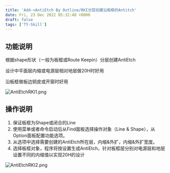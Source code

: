 ```yaml
---
title: 'Add->AntiEtch By Outline/RKI分层创建沿板框的Antitch'
date: Fri, 23 Dec 2022 05:32:48 +0000
draft: false
tags: ['TY-Skill']
---
```


功能说明
----

根据shape形状（一般为板框或Route Keepin）分层创建AntiEtch

设计中平面层内缩或电源层相对地层做20H时好用

沿板框做板边铜皮或开窗时好用

![AntiEtchRKI1.png](https://a1024.synology.me:222/images/blog2023/AntiEtchRKI1.png)

操作说明
----

1.  保证板框为Shape或闭合的Line
2.  使用菜单或者命令启动后从Find面板选择操作对象（Line & Shape），从Option面板配置功能选项。
3.  从选项中选择需要创建的AntiEtch所在层，内缩&外扩，内缩&外扩宽度。
4.  选择板框对象，程序将按设置生成AntiEtch，针对板框层分别对电源层和地层设置不同的内缩值以实现20H的设计

![AntiEtchRKI2.png](https://a1024.synology.me:222/images/blog2023/AntiEtchRKI2.png)